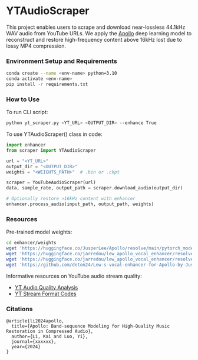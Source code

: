 # YTAudioScraper
This project enables users to scrape and download near-lossless 44.1kHz WAV audio from YouTube URLs. We apply the [Apollo](https://github.com/JusperLee/Apollo) deep learning model to reconstruct and restore high-frequency content above 16kHz lost due to lossy MP4 compression.

### Environment Setup and Requirements
```bash
conda create --name <env-name> python=3.10
conda activate <env-name>
pip install -r requirements.txt
```

### How to Use
To run CLI script:
```bash
python yt_scraper.py <YT_URL> <OUTPUT_DIR> --enhance True
```
To use YTAudioScraper() class in code:
```python
import enhancer
from scraper import YTAudioScraper

url = "<YT_URL>"
output_dir = "<OUTPUT_DIR>"
weights = "<WEIGHTS_PATH>"  # .bin or .ckpt

scraper = YouTubeAudioScraper(url)
data, sample_rate, output_path = scraper.download_audio(output_dir)

# Optionally restore >16kHz content with enhancer
enhancer.process_audio(input_path, output_path, weights)
```

### Resources
Pre-trained model weights:
```bash
cd enhancer/weights
wget 'https://huggingface.co/JusperLee/Apollo/resolve/main/pytorch_model.bin'
wget 'https://huggingface.co/jarredou/lew_apollo_vocal_enhancer/resolve/main/apollo_model.ckpt'
wget 'https://huggingface.co/jarredou/lew_apollo_vocal_enhancer/resolve/main/apollo_model_v2.ckpt'
wget 'https://github.com/deton24/Lew-s-vocal-enhancer-for-Apollo-by-JusperLee/releases/download/uni/apollo_model_uni.ckpt'
```
Informative resources on YouTube audio stream quality: 
- [YT Audio Quality Analysis](https://www.audiomisc.co.uk/YouTube/SpotTheDifference.html)
- [YT Stream Format Codes](https://gist.github.com/sidneys/7095afe4da4ae58694d128b1034e01e2)

### Citations
```text
@article{li2024apollo,
  title={Apollo: Band-sequence Modeling for High-Quality Music Restoration in Compressed Audio},
  author={Li, Kai and Luo, Yi},
  journal={xxxxxx},
  year={2024}
}
```
